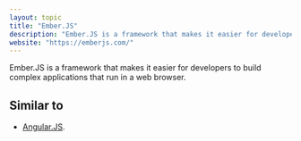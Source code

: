 ```yaml
---
layout: topic
title: "Ember.JS"
description: "Ember.JS is a framework that makes it easier for developers to build complex applications that run in a web browser."
website: "https://emberjs.com/"
---
```


Ember.JS is a framework that makes it easier for developers to build complex applications that run in a web browser.

## Similar to
- [Angular.JS](angularjs).
